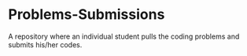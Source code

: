 # Problems-Submissions
A repository where an individual student pulls the coding problems and submits his/her codes.
